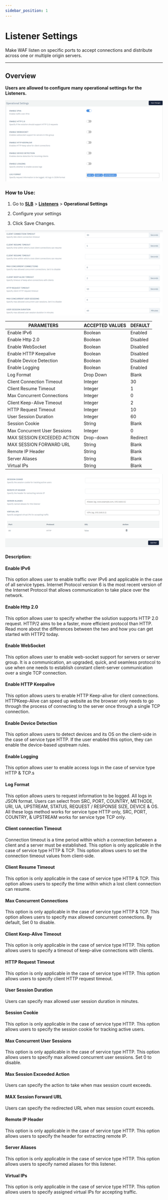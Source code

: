 ```yaml
---
sidebar_position: 1
---
```


# Listener Settings
Make WAF listen on specific ports to accept connections and distribute across one or multiple origin servers.

---
## Overview
**Users are allowed to configure many operational settings for the Listeners.**

![Listener settings1](/img/adc/v6/docs/listenersettings1.png)

### How to Use:

1. Go to [**SLB**](/adc/docs) > [**Listeners**](../listeners/) > **Operational Settings**

2. Configure your settings

3. Click Save Changes.

![Listener settings2](/img/adc/v6/docs/listenersettings2.png)

| PARAMETERS                   | ACCEPTED VALUES | DEFAULT  |
|------------------------------|-----------------|----------|
| Enable IPv6                  | Boolean         | Enabled  |
| Enable Http 2.0              | Boolean         | Disabled |
| Enable WebSocket             | Boolean         | Disabled |
| Enable HTTP Keepalive        | Boolean         | Disabled |
| Enable Device Detection      | Boolean         | Disabled |
| Enable Logging               | Boolean         | Enabled  |
| Log Format                   | Drop Down       | Blank    |
| Client Connection Timeout    | Integer         | 30       |
| Client Resume Timeout        | Integer         | 1        |
| Max Concurrent Connections   | Integer         | 0        |
| Client Keep-Alive Timeout    | Integer         | 2        |
| HTTP Request Timeout         | Integer         | 10       |
| User Session Duration        | Integer         | 60       |
| Session Cookie               | String          | Blank    |
| Max Concurrent User Sessions | Integer         | 0        |
| MAX SESSION EXCEEDED ACTION  | Drop-down       | Redirect |
| MAX SESSION FORWARD URL      | String          | Blank    |
| Remote IP Header             | String          | Blank    |
| Server Aliases               | String          | Blank    |
| Virtual IPs                  | String          | Blank    |

![Listener settings3](/img/adc/v6/docs/listenersettings3.png)

#### Description:

#### Enable IPv6

This option allows user to enable traffic over IPv6 and applicable in the case of all service types. Internet Protocol version 6 is the most recent version of the Internet Protocol that allows communication to take place over the network.

#### Enable Http 2.0

This option allows user to specify whether the solution supports HTTP 2.0 request. HTTP/2 aims to be a faster, more efficient protocol than HTTP. Read more about the differences between the two and how you can get started with HTTP2 today.

#### Enable WebSocket

This option allows user to enable web-socket support for servers or server group. It is a communication, an upgraded, quick, and seamless protocol to use when one needs to establish constant client-server communication over a single TCP connection.

#### Enable HTTP Keepalive

This option allows users to enable HTTP Keep-alive for client connections. HTTPKeep-Alive can speed up website as the browser only needs to go through the process of connecting to the server once through a single TCP connection.

#### Enable Device Detection

This option allows users to detect devices and its OS on the client-side in the case of service type HTTP. If the user enabled this option, they can enable the device-based upstream rules.

#### Enable Logging

This option allows user to enable access logs in the case of service type HTTP & TCP.s

#### Log Format

This option allows users to request information to be logged. All logs in JSON format. Users can select from SRC, PORT, COUNTRY, METHODE, URI, UA, UPSTREAM, STATUS, REQUEST / RESPONSE SIZE, DEVICE & OS. All these logs method works for service type HTTP only, SRC, PORT, COUNTRY, & UPSTREAM works for service type TCP only.

#### Client connection Timeout

Connection timeout is a time period within which a connection between a client and a server must be established. This option is only applicable in the case of service type HTTP & TCP. This option allows users to set the connection timeout values from client-side.

#### Client Resume Timeout

This option is only applicable in the case of service type HTTP & TCP. This option allows users to specify the time within which a lost client connection can resume.

#### Max Concurrent Connections

This option is only applicable in the case of service type HTTP & TCP. This option allows users to specify max allowed concurrent connections. By default, Set 0 to disable.

#### Client Keep-Alive Timeout

This option is only applicable in the case of service type HTTP. This option allows users to specify a timeout of keep-alive connections with clients.

#### HTTP Request Timeout

This option is only applicable in the case of service type HTTP. This option allows users to specify client HTTP request timeout.

#### User Session Duration

Users can specify max allowed user session duration in minutes.

#### Session Cookie

This option is only applicable in the case of service type HTTP. This option allows users to specify the session cookie for tracking active users.

#### Max Concurrent User Sessions

This option is only applicable in the case of service type HTTP. This option allows users to specify max allowed concurrent user sessions. Set 0 to disable.

#### Max Session Exceeded Action

Users can specify the action to take when max session count exceeds.

#### MAX Session Forward URL

Users can specify the redirected URL when max session count exceeds.

#### Remote IP Header

This option is only applicable in the case of service type HTTP. This option allows users to specify the header for extracting remote IP.

#### Server Aliases

This option is only applicable in the case of service type HTTP. This option allows users to specify named aliases for this listener.

#### Virtual IPs

This option is only applicable in the case of service type HTTP. This option allows users to specify assigned virtual IPs for accepting traffic.